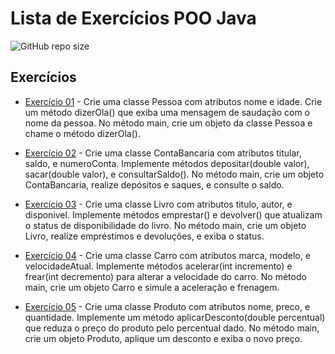 # Lista de Exercícios POO Java

![GitHub repo size](https://img.shields.io/github/repo-size/Lucas-Viesan/Exercicios-Java-POO)

## Exercícios

- [Exercício 01](https://github.com/Lucas-Viesan/Exercicios-Java-POO/tree/main/Exercicio01/src) - Crie uma classe Pessoa com atributos nome e idade. Crie um método
  dizerOla() que exiba uma mensagem de saudação com o nome da pessoa. No
  método main, crie um objeto da classe Pessoa e chame o método dizerOla().

- [Exercício 02](https://github.com/Lucas-Viesan/Exercicios-Java-POO/tree/main/Exercicio02/src) - Crie uma classe ContaBancaria com atributos titular, saldo, e
  numeroConta. Implemente métodos depositar(double valor),
  sacar(double valor), e consultarSaldo(). No método main, crie um
  objeto ContaBancaria, realize depósitos e saques, e consulte o saldo.

- [Exercício 03](https://github.com/Lucas-Viesan/Exercicios-Java-POO/tree/main/Exercicio03/src) - Crie uma classe Livro com atributos titulo, autor, e disponivel.
  Implemente métodos emprestar() e devolver() que atualizam o status de
  disponibilidade do livro. No método main, crie um objeto Livro, realize
  empréstimos e devoluções, e exiba o status.

- [Exercício 04](https://github.com/Lucas-Viesan/Exercicios-Java-POO/tree/main/Exercicio04/src) - Crie uma classe Carro com atributos marca, modelo, e velocidadeAtual.
  Implemente métodos acelerar(int incremento) e frear(int
  decremento) para alterar a velocidade do carro. No método main, crie um objeto
  Carro e simule a aceleração e frenagem.

- [Exercício 05](https://github.com/Lucas-Viesan/Exercicios-Java-POO/tree/main/Exercicio05/src) - Crie uma classe Produto com atributos nome, preco, e quantidade.
  Implemente um método aplicarDesconto(double percentual) que reduza
  o preço do produto pelo percentual dado. No método main, crie um objeto
  Produto, aplique um desconto e exiba o novo preço.

